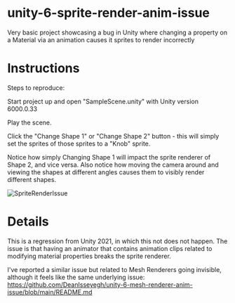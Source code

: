 # unity-6-sprite-render-anim-issue
Very basic project showcasing a bug in Unity where changing a property on a Material via an animation causes it sprites to render incorrectly

# Instructions

Steps to reproduce:

Start project up and open "SampleScene.unity" with Unity version 6000.0.33

Play the scene.

Click the "Change Shape 1" or "Change Shape 2" button - this will simply set the sprites of those sprites to a "Knob" sprite.

Notice how simply Changing Shape 1 will impact the sprite renderer of Shape 2, and vice versa. Also notice how moving the camera around and viewing the shapes at different angles causes them to visibly render different shapes.

![SpriteRenderIssue](https://github.com/user-attachments/assets/b432ebf5-723f-4368-a20c-aadbb31cda79)

# Details

This is a regression from Unity 2021, in which this not does not happen. The issue is that having an animator that contains animation clips related to modifying material properties breaks the sprite renderer.

I've reported a similar issue but related to Mesh Renderers going invisible, although it feels like the same underlying issue:
https://github.com/DeanIsseyegh/unity-6-mesh-renderer-anim-issue/blob/main/README.md
